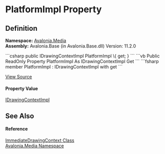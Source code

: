 # PlatformImpl Property




## Definition
**Namespace:** <a href="N_Avalonia_Media">Avalonia.Media</a>  
**Assembly:** Avalonia.Base (in Avalonia.Base.dll) Version: 11.2.0

<Tabs groupId="api-code-preview">
<TabItem value="csharp" label="C#">
```csharp
public IDrawingContextImpl PlatformImpl \{ get; }
```
</TabItem>
<TabItem value="vb" label="VB">
```vb
Public ReadOnly Property PlatformImpl As IDrawingContextImpl
	Get
```
</TabItem>
<TabItem value="fsharp" label="F#">
```fsharp
member PlatformImpl : IDrawingContextImpl with get
```
</TabItem>
</Tabs>



<a href="https://github.com/AvaloniaUI/Avalonia/tree/master/src/Avalonia.Base/Media/ImmediateDrawingContext.cs#L50" title="View the source code">View Source</a>



#### Property Value
<a href="T_Avalonia_Platform_IDrawingContextImpl">IDrawingContextImpl</a>

## See Also


#### Reference
<a href="T_Avalonia_Media_ImmediateDrawingContext">ImmediateDrawingContext Class</a>  
<a href="N_Avalonia_Media">Avalonia.Media Namespace</a>  
